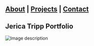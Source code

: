 ## [About](https://jerica-tripp.github.io/Jerica-Tripp-Portfolio/About.html) | [Projects](About.md) | [Contact](About.md) 

## Jerica Tripp Portfolio

![Image description](image.png)
